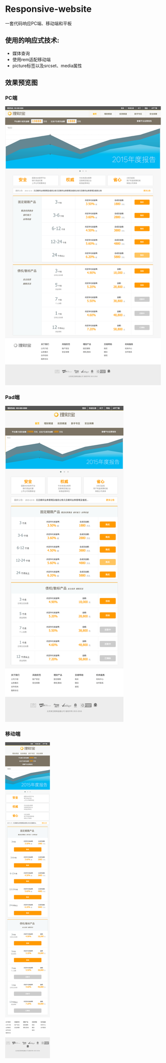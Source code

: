 # Responsive-website
一套代码响应PC端、移动端和平板


## 使用的响应式技术:
* 媒体查询
* 使用rem适配移动端
* picture标签以及srcset、media属性

## 效果预览图
### PC端
![PC端效果](https://github.com/SryanZY/Responsive-website/raw/master/pasted-image-small.png)

### Pad端
![Pad端効果](https://github.com/SryanZY/Responsive-website/raw/master/pasted-image-small-2-2.png)

### 移动端
![移动端效果](https://github.com/SryanZY/Responsive-website/raw/master/pasted-image-small-3.png)
